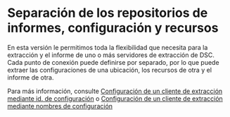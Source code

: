 # Separación de los repositorios de informes, configuración y recursos

En esta versión le permitimos toda la flexibilidad que necesita para la extracción y el informe de uno o más servidores de extracción de DSC. Cada punto de conexión puede definirse por separado, por lo que puede extraer las configuraciones de una ubicación, los recursos de otra y el informe de otra. 

Para más información, consulte [Configuración de un cliente de extracción mediante id. de configuración](https://msdn.microsoft.com/powershell/dsc/pullclientconfigid) o [Configuración de un cliente de extracción mediante nombres de configuración](https://msdn.microsoft.com/powershell/dsc/pullclientconfignames)

<!--HONumber=Jul16_HO1-->


